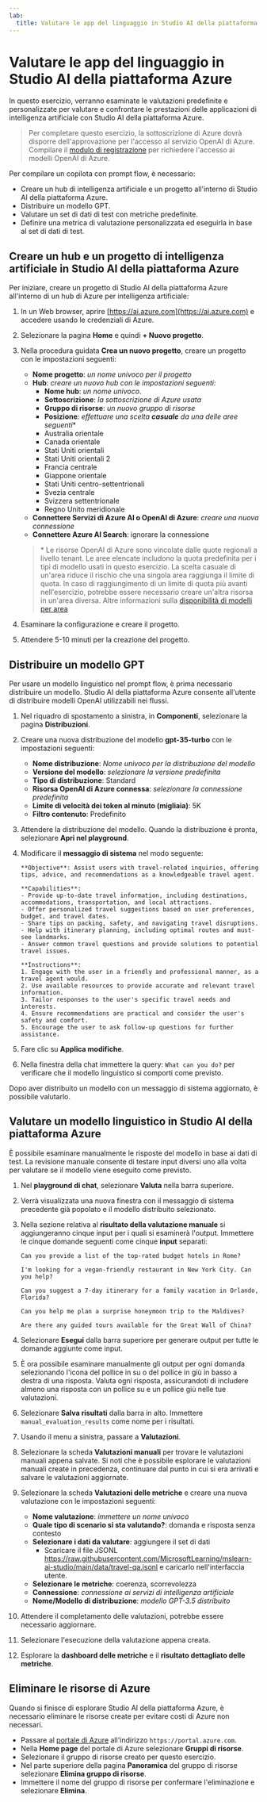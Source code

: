 ```yaml
---
lab:
  title: Valutare le app del linguaggio in Studio AI della piattaforma Azure
---
```


# Valutare le app del linguaggio in Studio AI della piattaforma Azure

In questo esercizio, verranno esaminate le valutazioni predefinite e personalizzate per valutare e confrontare le prestazioni delle applicazioni di intelligenza artificiale con Studio AI della piattaforma Azure.

> Per completare questo esercizio, la sottoscrizione di Azure dovrà disporre dell'approvazione per l'accesso al servizio OpenAI di Azure. Compilare il [modulo di registrazione](https://learn.microsoft.com/legal/cognitive-services/openai/limited-access) per richiedere l'accesso ai modelli OpenAI di Azure.

Per compilare un copilota con prompt flow, è necessario:

- Creare un hub di intelligenza artificiale e un progetto all'interno di Studio AI della piattaforma Azure.
- Distribuire un modello GPT.
- Valutare un set di dati di test con metriche predefinite.
- Definire una metrica di valutazione personalizzata ed eseguirla in base al set di dati di test.

## Creare un hub e un progetto di intelligenza artificiale in Studio AI della piattaforma Azure

Per iniziare, creare un progetto di Studio AI della piattaforma Azure all'interno di un hub di Azure per intelligenza artificiale:

1. In un Web browser, aprire [https://ai.azure.com](https://ai.azure.com) e accedere usando le credenziali di Azure.
1. Selezionare la pagina **Home** e quindi **+ Nuovo progetto**.
1. Nella procedura guidata **Crea un nuovo progetto**, creare un progetto con le impostazioni seguenti:
    - **Nome progetto**: *un nome univoco per il progetto*
    - **Hub**: *creare un nuovo hub con le impostazioni seguenti:*
        - **Nome hub**: *un nome univoco*.
        - **Sottoscrizione**: *la sottoscrizione di Azure usata*
        - **Gruppo di risorse**: *un nuovo gruppo di risorse*
        - **Posizione**: *effettuare una scelta **casuale** da una delle aree seguenti*\*
        - Australia orientale
        - Canada orientale
        - Stati Uniti orientali
        - Stati Uniti orientali 2
        - Francia centrale
        - Giappone orientale
        - Stati Uniti centro-settentrionali
        - Svezia centrale
        - Svizzera settentrionale
        - Regno Unito meridionale
    - **Connettere Servizi di Azure AI o OpenAI di Azure**: *creare una nuova connessione*
    - **Connettere Azure AI Search**: ignorare la connessione

    > \* Le risorse OpenAI di Azure sono vincolate dalle quote regionali a livello tenant. Le aree elencate includono la quota predefinita per i tipi di modello usati in questo esercizio. La scelta casuale di un'area riduce il rischio che una singola area raggiunga il limite di quota. In caso di raggiungimento di un limite di quota più avanti nell'esercizio, potrebbe essere necessario creare un'altra risorsa in un'area diversa. Altre informazioni sulla [disponibilità di modelli per area](https://learn.microsoft.com/azure/ai-services/openai/concepts/models#gpt-35-turbo-model-availability)

1. Esaminare la configurazione e creare il progetto.
1. Attendere 5-10 minuti per la creazione del progetto.

## Distribuire un modello GPT

Per usare un modello linguistico nel prompt flow, è prima necessario distribuire un modello. Studio AI della piattaforma Azure consente all'utente di distribuire modelli OpenAI utilizzabili nei flussi.

1. Nel riquadro di spostamento a sinistra, in **Componenti**, selezionare la pagina **Distribuzioni**.
1. Creare una nuova distribuzione del modello **gpt-35-turbo** con le impostazioni seguenti:
    - **Nome distribuzione**: *Nome univoco per la distribuzione del modello*
    - **Versione del modello**: *selezionare la versione predefinita*
    - **Tipo di distribuzione**: Standard
    - **Risorsa OpenAI di Azure connessa**: *selezionare la connessione predefinita*
    - **Limite di velocità dei token al minuto (migliaia)**: 5K
    - **Filtro contenuto**: Predefinito
1. Attendere la distribuzione del modello. Quando la distribuzione è pronta, selezionare **Apri nel playground**.
1. Modificare il **messaggio di sistema** nel modo seguente:

   ```
   **Objective**: Assist users with travel-related inquiries, offering tips, advice, and recommendations as a knowledgeable travel agent.

   **Capabilities**:
   - Provide up-to-date travel information, including destinations, accommodations, transportation, and local attractions.
   - Offer personalized travel suggestions based on user preferences, budget, and travel dates.
   - Share tips on packing, safety, and navigating travel disruptions.
   - Help with itinerary planning, including optimal routes and must-see landmarks.
   - Answer common travel questions and provide solutions to potential travel issues.
    
   **Instructions**:
   1. Engage with the user in a friendly and professional manner, as a travel agent would.
   2. Use available resources to provide accurate and relevant travel information.
   3. Tailor responses to the user's specific travel needs and interests.
   4. Ensure recommendations are practical and consider the user's safety and comfort.
   5. Encourage the user to ask follow-up questions for further assistance.
   ```

1. Fare clic su **Applica modifiche**.
1. Nella finestra della chat immettere la query: `What can you do?` per verificare che il modello linguistico si comporti come previsto.

Dopo aver distribuito un modello con un messaggio di sistema aggiornato, è possibile valutarlo.

## Valutare un modello linguistico in Studio AI della piattaforma Azure

È possibile esaminare manualmente le risposte del modello in base ai dati di test. La revisione manuale consente di testare input diversi uno alla volta per valutare se il modello viene eseguito come previsto.

1. Nel **playground di chat**, selezionare **Valuta** nella barra superiore.
1. Verrà visualizzata una nuova finestra con il messaggio di sistema precedente già popolato e il modello distribuito selezionato.
1. Nella sezione relativa al **risultato della valutazione manuale** si aggiungeranno cinque input per i quali si esaminerà l'output. Immettere le cinque domande seguenti come cinque **input** separati:

   `Can you provide a list of the top-rated budget hotels in Rome?`

   `I'm looking for a vegan-friendly restaurant in New York City. Can you help?`

   `Can you suggest a 7-day itinerary for a family vacation in Orlando, Florida?`

   `Can you help me plan a surprise honeymoon trip to the Maldives?`

   `Are there any guided tours available for the Great Wall of China?`

1. Selezionare **Esegui** dalla barra superiore per generare output per tutte le domande aggiunte come input.
1. È ora possibile esaminare manualmente gli output per ogni domanda selezionando l'icona del pollice in su o del pollice in giù in basso a destra di una risposta. Valuta ogni risposta, assicurandoti di includere almeno una risposta con un pollice su e un pollice giù nelle tue valutazioni.
1. Selezionare **Salva risultati** dalla barra in alto. Immettere `manual_evaluation_results` come nome per i risultati.
1. Usando il menu a sinistra, passare a **Valutazioni**.
1. Selezionare la scheda **Valutazioni manuali** per trovare le valutazioni manuali appena salvate. Si noti che è possibile esplorare le valutazioni manuali create in precedenza, continuare dal punto in cui si era arrivati e salvare le valutazioni aggiornate.
1. Selezionare la scheda **Valutazioni delle metriche** e creare una nuova valutazione con le impostazioni seguenti:
    - **Nome valutazione**: *immettere un nome univoco*
    - **Quale tipo di scenario si sta valutando?**: domanda e risposta senza contesto
    - **Selezionare i dati da valutare**: aggiungere il set di dati
        - Scaricare il file JSONL https://raw.githubusercontent.com/MicrosoftLearning/mslearn-ai-studio/main/data/travel-qa.jsonl e caricarlo nell'interfaccia utente.
    - **Selezionare le metriche**: coerenza, scorrevolezza
    - **Connessione**: *connessione ai servizi di intelligenza artificiale*
    - **Nome/Modello di distribuzione**: *modello GPT-3.5 distribuito*
1. Attendere il completamento delle valutazioni, potrebbe essere necessario aggiornare.
1. Selezionare l'esecuzione della valutazione appena creata.
1. Esplorare la **dashboard delle metriche** e il **risultato dettagliato delle metriche**.

## Eliminare le risorse di Azure

Quando si finisce di esplorare Studio AI della piattaforma Azure, è necessario eliminare le risorse create per evitare costi di Azure non necessari.

- Passare al [portale di Azure](https://portal.azure.com) all'indirizzo `https://portal.azure.com`.
- Nella **Home page** del portale di Azure selezionare **Gruppi di risorse**.
- Selezionare il gruppo di risorse creato per questo esercizio.
- Nel parte superiore della pagina **Panoramica** del gruppo di risorse selezionare **Elimina gruppo di risorse**.
- Immettere il nome del gruppo di risorse per confermare l'eliminazione e selezionare **Elimina**.
